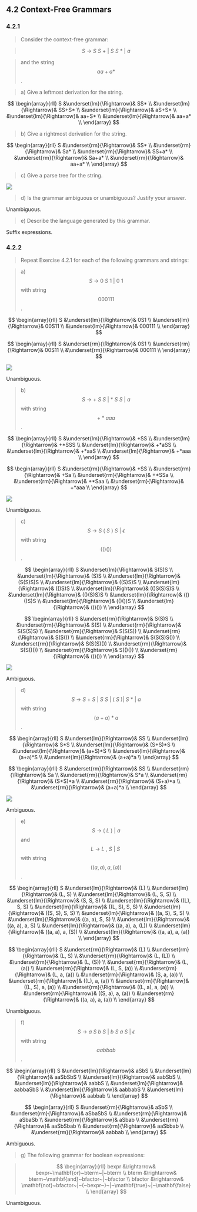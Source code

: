## 4.2 Context-Free Grammars

### 4.2.1

> Consider the context-free grammar:

> $$ S~\rightarrow~S~S~+~|~S~S~*~|~a$$

> and the string $$aa+a*$$.

> a) Give a leftmost derivation for the string.

$$
\begin{array}{rll}
S &\underset{lm}{\Rightarrow}& SS* \\
&\underset{lm}{\Rightarrow}& SS+S* \\
&\underset{lm}{\Rightarrow}& aS+S* \\
&\underset{lm}{\Rightarrow}& aa+S* \\
&\underset{lm}{\Rightarrow}& aa+a* \\
\end{array}
$$

> b) Give a rightmost derivation for the string.

$$
\begin{array}{rll}
S &\underset{rm}{\Rightarrow}& SS* \\
&\underset{rm}{\Rightarrow}& Sa* \\
&\underset{rm}{\Rightarrow}& SS+a* \\
&\underset{rm}{\Rightarrow}& Sa+a* \\
&\underset{rm}{\Rightarrow}& aa+a* \\
\end{array}
$$

> c) Give a parse tree for the string.

![](./img/4.2.1.c.png)

> d) Is the grammar ambiguous or unambiguous? Justify your answer.

Unambiguous.

> e) Describe the language generated by this grammar.

Suffix expressions.

### 4.2.2

> Repeat Exercise 4.2.1 for each of the following grammars and strings:

> a) $$S~\rightarrow~0~S~1~|~0~1$$ with string $$000111$$.

$$
\begin{array}{rll}
S &\underset{lm}{\Rightarrow}& 0S1 \\
&\underset{lm}{\Rightarrow}& 00S11 \\
&\underset{lm}{\Rightarrow}& 000111 \\
\end{array}
$$

$$
\begin{array}{rll}
S &\underset{rm}{\Rightarrow}& 0S1 \\
&\underset{rm}{\Rightarrow}& 00S11 \\
&\underset{rm}{\Rightarrow}& 000111 \\
\end{array}
$$

![](./img/4.2.2.a.png)

Unambiguous.

> b) $$S~\rightarrow~+~S~S~|~*~S~S~|~a$$ with string $$+*aaa$$.

$$
\begin{array}{rll}
S &\underset{lm}{\Rightarrow}& +SS \\
&\underset{lm}{\Rightarrow}& +*SSS \\
&\underset{lm}{\Rightarrow}& +*aSS \\
&\underset{lm}{\Rightarrow}& +*aaS \\
&\underset{lm}{\Rightarrow}& +*aaa \\
\end{array}
$$

$$
\begin{array}{rll}
S &\underset{rm}{\Rightarrow}& +SS \\
&\underset{rm}{\Rightarrow}& +Sa \\
&\underset{rm}{\Rightarrow}& +*SSa \\
&\underset{rm}{\Rightarrow}& +*Saa \\
&\underset{rm}{\Rightarrow}& +*aaa \\
\end{array}
$$

![](./img/4.2.2.b.png)

Unambiguous.

> c) $$S~\rightarrow~S~(~S~)~S~|~\epsilon$$ with string $$(()())$$.

$$
\begin{array}{rll}
S &\underset{lm}{\Rightarrow}& S(S)S \\
&\underset{lm}{\Rightarrow}& (S)S \\
&\underset{lm}{\Rightarrow}& (S(S)S)S \\
&\underset{lm}{\Rightarrow}& ((S)S)S \\
&\underset{lm}{\Rightarrow}& (()S)S \\
&\underset{lm}{\Rightarrow}& (()S(S)S)S \\
&\underset{lm}{\Rightarrow}& (()(S)S)S \\
&\underset{lm}{\Rightarrow}& (()()S)S \\
&\underset{lm}{\Rightarrow}& (()())S \\
&\underset{lm}{\Rightarrow}& (()()) \\
\end{array}
$$

$$
\begin{array}{rll}
S &\underset{rm}{\Rightarrow}& S(S)S \\
&\underset{rm}{\Rightarrow}& S(S) \\
&\underset{rm}{\Rightarrow}& S(S(S)S) \\
&\underset{rm}{\Rightarrow}& S(S(S)) \\
&\underset{rm}{\Rightarrow}& S(S()) \\
&\underset{rm}{\Rightarrow}& S(S(S)S()) \\
&\underset{rm}{\Rightarrow}& S(S(S)()) \\
&\underset{rm}{\Rightarrow}& S(S()()) \\
&\underset{rm}{\Rightarrow}& S(()()) \\
&\underset{rm}{\Rightarrow}& (()()) \\
\end{array}
$$

![](./img/4.2.2.c.png)

Ambiguous.

> d) $$S~\rightarrow~S~+~S~|~S~S~|~(~S~)|~S~*~|~a$$ with string $$(a+a)*a$$.

$$
\begin{array}{rll}
S &\underset{lm}{\Rightarrow}& SS \\
&\underset{lm}{\Rightarrow}& S*S \\
&\underset{lm}{\Rightarrow}& (S+S)*S \\
&\underset{lm}{\Rightarrow}& (a+S)*S \\
&\underset{lm}{\Rightarrow}& (a+a)*S \\
&\underset{lm}{\Rightarrow}& (a+a)*a \\
\end{array}
$$

$$
\begin{array}{rll}
S &\underset{rm}{\Rightarrow}& SS \\
&\underset{rm}{\Rightarrow}& Sa \\
&\underset{rm}{\Rightarrow}& S*a \\
&\underset{rm}{\Rightarrow}& (S+S)*a \\
&\underset{rm}{\Rightarrow}& (S+a)*a \\
&\underset{rm}{\Rightarrow}& (a+a)*a \\
\end{array}
$$

![](./img/4.2.2.d.png)

Ambiguous.

> e) $$S~\rightarrow~(~L~)~|~a$$ and $$L~\rightarrow~L~,~S~|~S~$$ with string $$((a,a),a,(a))$$.

$$
\begin{array}{rll}
S &\underset{lm}{\Rightarrow}& (L) \\
&\underset{lm}{\Rightarrow}& (L, S) \\
&\underset{lm}{\Rightarrow}& (L, S, S) \\
&\underset{lm}{\Rightarrow}& (S, S, S) \\
&\underset{lm}{\Rightarrow}& ((L), S, S) \\
&\underset{lm}{\Rightarrow}& ((L, S), S, S) \\
&\underset{lm}{\Rightarrow}& ((S, S), S, S) \\
&\underset{lm}{\Rightarrow}& ((a, S), S, S) \\
&\underset{lm}{\Rightarrow}& ((a, a), S, S) \\
&\underset{lm}{\Rightarrow}& ((a, a), a, S) \\
&\underset{lm}{\Rightarrow}& ((a, a), a, (L)) \\
&\underset{lm}{\Rightarrow}& ((a, a), a, (S)) \\
&\underset{lm}{\Rightarrow}& ((a, a), a, (a)) \\
\end{array}
$$

$$
\begin{array}{rll}
S &\underset{rm}{\Rightarrow}& (L) \\
&\underset{rm}{\Rightarrow}& (L, S) \\
&\underset{rm}{\Rightarrow}& (L, (L)) \\
&\underset{rm}{\Rightarrow}& (L, (S)) \\
&\underset{rm}{\Rightarrow}& (L, (a)) \\
&\underset{rm}{\Rightarrow}& (L, S, (a)) \\
&\underset{rm}{\Rightarrow}& (L, a, (a)) \\
&\underset{rm}{\Rightarrow}& (S, a, (a)) \\
&\underset{rm}{\Rightarrow}& ((L), a, (a)) \\
&\underset{rm}{\Rightarrow}& ((L, S), a, (a)) \\
&\underset{rm}{\Rightarrow}& ((L, a), a, (a)) \\
&\underset{rm}{\Rightarrow}& ((S, a), a, (a)) \\
&\underset{rm}{\Rightarrow}& ((a, a), a, (a)) \\
\end{array}
$$

Unambiguous.

> f) $$S~\rightarrow~a~S~b~S~|~b~S~a~S~|~\epsilon$$ with string $$aabbab$$.

$$
\begin{array}{rll}
S &\underset{lm}{\Rightarrow}& aSbS \\
&\underset{lm}{\Rightarrow}& aaSbSbS \\
&\underset{lm}{\Rightarrow}& aabSbS \\
&\underset{lm}{\Rightarrow}& aabbS \\
&\underset{lm}{\Rightarrow}& aabbaSbS \\
&\underset{lm}{\Rightarrow}& aabbabS \\
&\underset{lm}{\Rightarrow}& aabbab \\
\end{array}
$$

$$
\begin{array}{rll}
S &\underset{rm}{\Rightarrow}& aSbS \\
&\underset{rm}{\Rightarrow}& aSbaSbS \\
&\underset{rm}{\Rightarrow}& aSbaSb \\
&\underset{rm}{\Rightarrow}& aSbab \\
&\underset{rm}{\Rightarrow}& aaSbSbab \\
&\underset{rm}{\Rightarrow}& aaSbbab \\
&\underset{rm}{\Rightarrow}& aabbab \\
\end{array}
$$

Ambiguous.

> g) The following grammar for boolean expressions:

> $$
\begin{array}{rll}
bexpr &\rightarrow& bexpr~\mathbf{or}~bterm~|~bterm \\
bterm &\rightarrow& bterm~\mathbf{and}~bfactor~|~bfactor \\
bfactor &\rightarrow& \mathbf{not}~bfactor~|~(~bexpr~)~|~\mathbf{true}~|~\mathbf{false} \\
\end{array}
$$

Unambiguous.
